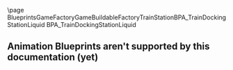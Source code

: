 \page BlueprintsGameFactoryGameBuildableFactoryTrainStationBPA_TrainDockingStationLiquid BPA_TrainDockingStationLiquid
## Animation Blueprints aren't supported by this documentation (yet)
